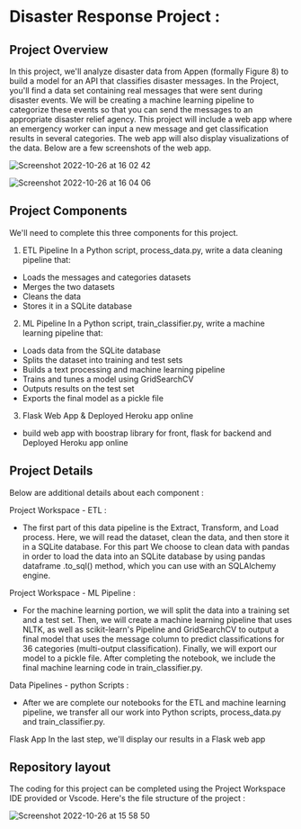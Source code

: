 # Disaster Response Project :

## Project Overview
In this project, we'll analyze disaster data from Appen (formally Figure 8) to build a model for an API that classifies disaster messages. In the Project, you'll find a data set containing real messages that were sent during disaster events. We will be creating a machine learning pipeline to categorize these events so that you can send the messages to an appropriate disaster relief agency. This project will include a web app where an emergency worker can input a new message and get classification results in several categories. The web app will also display visualizations of the data. Below are a few screenshots of the web app.

![Screenshot 2022-10-26 at 16 02 42](https://user-images.githubusercontent.com/74813723/198048609-3a3f1e1c-ac67-44a4-ac25-7c774d6f2721.png)

![Screenshot 2022-10-26 at 16 04 06](https://user-images.githubusercontent.com/74813723/198048640-14c135c7-c68b-48a1-8403-a9e88c5b54d4.png)


## Project Components
We'll need to complete this three components for this project.

1. ETL Pipeline
In a Python script, process_data.py, write a data cleaning pipeline that:

- Loads the messages and categories datasets
- Merges the two datasets
- Cleans the data
- Stores it in a SQLite database

2. ML Pipeline
In a Python script, train_classifier.py, write a machine learning pipeline that:

- Loads data from the SQLite database
- Splits the dataset into training and test sets
- Builds a text processing and machine learning pipeline
- Trains and tunes a model using GridSearchCV
- Outputs results on the test set
- Exports the final model as a pickle file

3. Flask Web App & Deployed Heroku app online
- build web app with boostrap library for front, flask for backend and Deployed Heroku app online

## Project Details
Below are additional details about each component :

Project Workspace - ETL :
- The first part of this data pipeline is the Extract, Transform, and Load process. Here, we will read the dataset, clean the data, and then store it in a SQLite database. For this part We choose to clean data with pandas in order to load the data into an SQLite database by using pandas dataframe .to_sql() method, which you can use with an SQLAlchemy engine.

Project Workspace - ML Pipeline :
- For the machine learning portion, we will split the data into a training set and a test set. Then, we will create a machine learning pipeline that uses NLTK, as well as scikit-learn's Pipeline and GridSearchCV to output a final model that uses the message column to predict classifications for 36 categories (multi-output classification). Finally, we will export our model to a pickle file. After completing the notebook, we include the final machine learning code in train_classifier.py.

Data Pipelines - python Scripts :
- After we are complete our notebooks for the ETL and machine learning pipeline, we transfer all our work into Python scripts, process_data.py and train_classifier.py.

Flask App
In the last step, we'll display our results in a Flask web app

## Repository layout
The coding for this project can be completed using the Project Workspace IDE provided or Vscode. Here's the file structure of the project :

![Screenshot 2022-10-26 at 15 58 50](https://user-images.githubusercontent.com/74813723/198050332-a25d5f43-1209-4df3-b7bc-150e1bcb8426.png)
